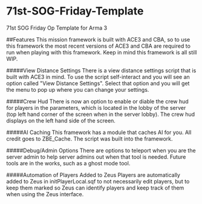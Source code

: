 # 71st-SOG-Friday-Template
71st SOG Friday Op Template for Arma 3

##Features
  This mission framework is built with ACE3 and CBA, so to use this framework the most recent versions of ACE3 and CBA are    required to run when playing with this framework. Keep in mind this framework is all still WIP.

#####View Distance Settings
  There is a view distance settings script that is built with ACE3 in mind. To use the script self-interact and you will see an option called "View Distance Settings". Select that option and you will get the menu to pop up where you can change your settings.
  
#####Crew Hud
  There is now an option to enable or diable the crew hud for players in the parameters, which is located in the lobby of the   server (top left hand corner of the screen when in the server lobby). The crew hud displays on the left hand side of the     screen.
  
#####AI Caching
  This framework has a module that caches AI for you. All credit goes to ZBE_Cache. The script was built into the framework.
  
#####Debug/Admin Options
  There are options to teleport when you are the server admin to help server admins out when that tool is needed. Future tools    are in the works, such as a ghost mode tool.

#####Automation of Players Added to Zeus
  Players are automatically added to Zeus in initPlayerLocal.sqf to not necessarily edit players, but to keep them marked so   Zeus can identify players and keep track of them when using the Zeus interface.
